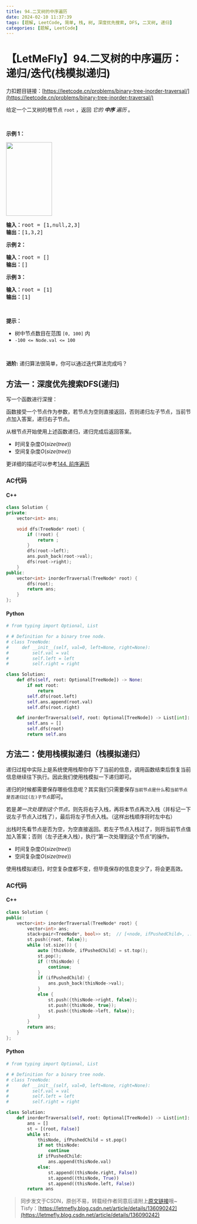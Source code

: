 ```yaml
---
title: 94.二叉树的中序遍历
date: 2024-02-10 11:37:39
tags: [题解, LeetCode, 简单, 栈, 树, 深度优先搜索, DFS, 二叉树, 递归]
categories: [题解, LeetCode]
---
```


# 【LetMeFly】94.二叉树的中序遍历：递归/迭代(栈模拟递归)

力扣题目链接：[https://leetcode.cn/problems/binary-tree-inorder-traversal/](https://leetcode.cn/problems/binary-tree-inorder-traversal/)

<p>给定一个二叉树的根节点 <code>root</code> ，返回 <em>它的 <strong>中序</strong>&nbsp;遍历</em> 。</p>

<p>&nbsp;</p>

<p><strong>示例 1：</strong></p>
<img alt="" src="https://assets.leetcode.com/uploads/2020/09/15/inorder_1.jpg" style="height: 200px; width: 125px;" />
<pre>
<strong>输入：</strong>root = [1,null,2,3]
<strong>输出：</strong>[1,3,2]
</pre>

<p><strong>示例 2：</strong></p>

<pre>
<strong>输入：</strong>root = []
<strong>输出：</strong>[]
</pre>

<p><strong>示例 3：</strong></p>

<pre>
<strong>输入：</strong>root = [1]
<strong>输出：</strong>[1]
</pre>

<p>&nbsp;</p>

<p><strong>提示：</strong></p>

<ul>
	<li>树中节点数目在范围 <code>[0, 100]</code> 内</li>
	<li><code>-100 &lt;= Node.val &lt;= 100</code></li>
</ul>

<p>&nbsp;</p>

<p><strong>进阶:</strong>&nbsp;递归算法很简单，你可以通过迭代算法完成吗？</p>


    
## 方法一：深度优先搜索DFS(递归)

写一个函数进行深搜：

函数接受一个节点作为参数，若节点为空则直接返回，否则递归左子节点，当前节点加入答案，递归右子节点。

从根节点开始使用上述函数递归，递归完成后返回答案。

+ 时间复杂度$O(size(tree))$
+ 空间复杂度$O(size(tree))$

更详细的描述可以参考[144. 前序遍历](https://leetcode.letmefly.xyz/2022/07/29/LeetCode%200144.%E4%BA%8C%E5%8F%89%E6%A0%91%E7%9A%84%E5%89%8D%E5%BA%8F%E9%81%8D%E5%8E%86/)

### AC代码

#### C++

```cpp
class Solution {
private:
    vector<int> ans;

    void dfs(TreeNode* root) {
        if (!root) {
            return ;
        }
        dfs(root->left);
        ans.push_back(root->val);
        dfs(root->right);
    }
public:
    vector<int> inorderTraversal(TreeNode* root) {
        dfs(root);
        return ans;
    }
};
```

#### Python

```python
# from typing import Optional, List

# # Definition for a binary tree node.
# class TreeNode:
#     def __init__(self, val=0, left=None, right=None):
#         self.val = val
#         self.left = left
#         self.right = right

class Solution:
    def dfs(self, root: Optional[TreeNode]) -> None:
        if not root:
            return
        self.dfs(root.left)
        self.ans.append(root.val)
        self.dfs(root.right)

    def inorderTraversal(self, root: Optional[TreeNode]) -> List[int]:
        self.ans = []
        self.dfs(root)
        return self.ans
```

## 方法二：使用栈模拟递归（栈模拟递归）

递归过程中实际上是系统使用栈帮你存下了当前的信息，调用函数结束后恢复当前信息继续往下执行。因此我们使用栈模拟一下递归即可。

递归的时候都需要保存哪些信息呢？其实我们只需要保存```当前节点是什么```和```当前节点是否递归过(左)子节点```即可。

若是*第一次处理到这个节点*，则先将右子入栈，再将本节点再次入栈（并标记一下说左子节点入过栈了），最后将左子节点入栈。（这样出栈顺序将时左中右）

出栈时先看节点是否为空，为空直接返回。若左子节点入栈过了，则将当前节点值加入答案；否则（左子还未入栈），执行“第一次处理到这个节点”的操作。

+ 时间复杂度$O(size(tree))$
+ 空间复杂度$O(size(tree))$

使用栈模拟递归，时空复杂度都不变，但毕竟保存的信息变少了，将会更高效。

### AC代码

#### C++

```cpp
class Solution {
public:
    vector<int> inorderTraversal(TreeNode* root) {
        vector<int> ans;
        stack<pair<TreeNode*, bool>> st;  // [<node, ifPushedChild>, ...
        st.push({root, false});
        while (st.size()) {
            auto [thisNode, ifPushedChild] = st.top();
            st.pop();
            if (!thisNode) {
                continue;
            }
            if (ifPushedChild) {
                ans.push_back(thisNode->val);
            }
            else {
                st.push({thisNode->right, false});
                st.push({thisNode, true});
                st.push({thisNode->left, false});
            }
        }
        return ans;
    }
};
```

#### Python

```python
# from typing import Optional, List

# # Definition for a binary tree node.
# class TreeNode:
#     def __init__(self, val=0, left=None, right=None):
#         self.val = val
#         self.left = left
#         self.right = right

class Solution:
    def inorderTraversal(self, root: Optional[TreeNode]) -> List[int]:
        ans = []
        st = [(root, False)]
        while st:
            thisNode, ifPushedChild = st.pop()
            if not thisNode:
                continue
            if ifPushedChild:
                ans.append(thisNode.val)
            else:
                st.append((thisNode.right, False))
                st.append((thisNode, True))
                st.append((thisNode.left, False))
        return ans

```

> 同步发文于CSDN，原创不易，转载经作者同意后请附上[原文链接](https://blog.letmefly.xyz/2024/02/10/LeetCode%200094.%E4%BA%8C%E5%8F%89%E6%A0%91%E7%9A%84%E4%B8%AD%E5%BA%8F%E9%81%8D%E5%8E%86/)哦~
> Tisfy：[https://letmefly.blog.csdn.net/article/details/136090242](https://letmefly.blog.csdn.net/article/details/136090242)
